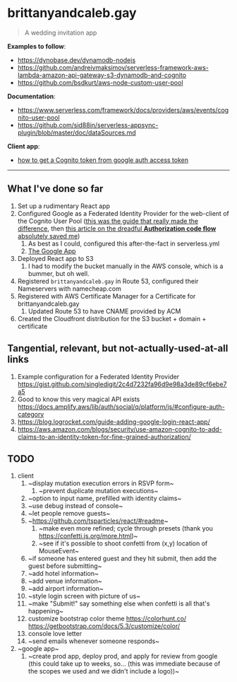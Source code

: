# brittanyandcaleb.gay

> A wedding invitation app

**Examples to follow**:

- <https://dynobase.dev/dynamodb-nodejs>
- <https://github.com/andreivmaksimov/serverless-framework-aws-lambda-amazon-api-gateway-s3-dynamodb-and-cognito>
- <https://github.com/bsdkurt/aws-node-custom-user-pool>

**Documentation**:

- <https://www.serverless.com/framework/docs/providers/aws/events/cognito-user-pool>
- <https://github.com/sid88in/serverless-appsync-plugin/blob/master/doc/dataSources.md>

**Client app**:

- [how to get a Cognito token from google auth access token](https://docs.aws.amazon.com/cognito/latest/developerguide/google.html#set-up-google-1.javascript)

---

## What I've done so far

1. Set up a rudimentary React app
2. Configured Google as a Federated Identity Provider for the web-client of the Cognito User Pool ([this was the guide that really made the difference](https://beabetterdev.com/2021/08/16/how-to-add-google-social-sign-on-to-your-amazon-cognito-user-pool/), then [this article on the dreadful **Authorization code flow** absolutely saved me](https://www.yippeecode.com/topics/aws-cognito-oauth-2-authorization-code-flow/))
   1. As best as I could, configured this after-the-fact in serverless.yml
   2. [The Google App](https://console.cloud.google.com/apis/credentials?project=calebandbrittany-gay-v0&supportedpurview=project)
3. Deployed React app to S3
   1. I had to modify the bucket manually in the AWS console, which is a bummer, but oh well.
4. Registered `brittanyandcaleb.gay` in Route 53, configured their Nameservers with namecheap.com
5. Registered with AWS Certificate Manager for a Certificate for brittanyandcaleb.gay
   1. Updated Route 53 to have CNAME provided by ACM
6. Created the Cloudfront distribution for the S3 bucket + domain + certificate

## Tangential, relevant, but not-actually-used-at-all links

1. Example configuration for a Federated Identity Provider <https://gist.github.com/singledigit/2c4d7232fa96d9e98a3de89cf6ebe7a5>
2. Good to know this very magical API exists <https://docs.amplify.aws/lib/auth/social/q/platform/js/#configure-auth-category>
3. <https://blog.logrocket.com/guide-adding-google-login-react-app/>
4. <https://aws.amazon.com/blogs/security/use-amazon-cognito-to-add-claims-to-an-identity-token-for-fine-grained-authorization/>

## TODO

1. client
   1. ~display mutation execution errors in RSVP form~
      1. ~prevent duplicate mutation executions~
   1. ~option to input name, prefilled with identity claims~
   1. ~use debug instead of console~
   1. ~let people remove guests~
   1. ~<https://github.com/tsparticles/react/#readme>~
      1. ~make even more refined; cycle through presets (thank you <https://confetti.js.org/more.html>)~
      1. ~see if it's possible to shoot confetti from (x,y) location of MouseEvent~
   1. ~if someone has entered guest and they hit submit, then add the guest before submitting~
   1. ~add hotel information~
   1. ~add venue information~
   1. ~add airport information~
   1. ~style login screen with picture of us~
   1. ~make "Submit!" say something else when confetti is all that's happening~
   1. customize bootstrap color theme <https://colorhunt.co/> <https://getbootstrap.com/docs/5.3/customize/color/>
   1. console love letter
   1. ~send emails whenever someone responds~
1. ~google app~
   1. ~create prod app, deploy prod, and apply for review from google (this could take up to weeks, so... (this was immediate because of the scopes we used and we didn't include a logo))~
